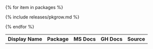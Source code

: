 <table>
<tr>
  <th>Display Name</th>
  <th>Package</th>
  <th>MS Docs</th>
  <th>GH Docs</th>
  <th>Source</th>
</tr>
<tbody id="myTable">
{% for item in packages %}

{% include releases/pkgrow.md %}

{% endfor %}
</tbody>
</table>